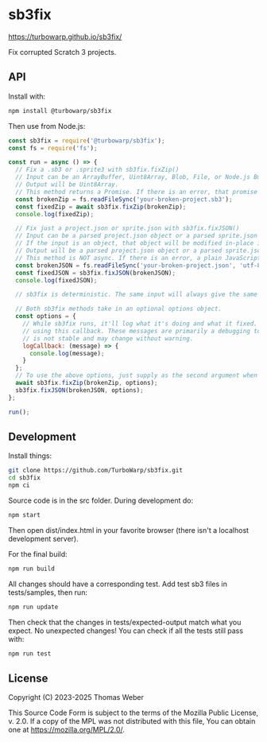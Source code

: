 # sb3fix

https://turbowarp.github.io/sb3fix/

Fix corrupted Scratch 3 projects.

## API

Install with:

```bash
npm install @turbowarp/sb3fix
```

Then use from Node.js:

```js
const sb3fix = require('@turbowarp/sb3fix');
const fs = require('fs');

const run = async () => {
  // Fix a .sb3 or .sprite3 with sb3fix.fixZip()
  // Input can be an ArrayBuffer, Uint8Array, Blob, File, or Node.js Buffer.
  // Output will be Uint8Array.
  // This method returns a Promise. If there is an error, that promise will reject.
  const brokenZip = fs.readFileSync('your-broken-project.sb3');
  const fixedZip = await sb3fix.fixZip(brokenZip);
  console.log(fixedZip);

  // Fix just a project.json or sprite.json with sb3fix.fixJSON()
  // Input can be a parsed project.json object or a parsed sprite.json object or a string.
  // If the input is an object, that object will be modified in-place instead of being copied.
  // Output will be a parsed project.json object or a parsed sprite.json object depending on input.
  // This method is NOT async. If there is an error, a plain JavaScript error will be thrown.
  const brokenJSON = fs.readFileSync('your-broken-project.json', 'utf-8');
  const fixedJSON = sb3fix.fixJSON(brokenJSON);
  console.log(fixedJSON);

  // sb3fix is deterministic. The same input will always give the same output, bit-for-bit.

  // Both sb3fix methods take in an optional options object.
  const options = {
    // While sb3fix runs, it'll log what it's doing and what it fixed. You can monitor those
    // using this callback. These messages are primarily a debugging tool, so the exact output
    // is not stable and may change without warning.
    logCallback: (message) => {
      console.log(message);
    }
  };
  // To use the above options, just supply as the second argument when you call sb3fix:
  await sb3fix.fixZip(brokenZip, options);
  sb3fix.fixJSON(brokenJSON, options);
};

run();
```

## Development

Install things:

```bash
git clone https://github.com/TurboWarp/sb3fix.git
cd sb3fix
npm ci
```

Source code is in the src folder. During development do:

```bash
npm start
```

Then open dist/index.html in your favorite browser (there isn't a localhost development server).

For the final build:

```bash
npm run build
```

All changes should have a corresponding test. Add test sb3 files in tests/samples, then run:

```bash
npm run update
```

Then check that the changes in tests/expected-output match what you expect. No unexpected changes! You can check if all the tests still pass with:

```bash
npm run test
```

## License

Copyright (C) 2023-2025 Thomas Weber

This Source Code Form is subject to the terms of the Mozilla Public
License, v. 2.0. If a copy of the MPL was not distributed with this
file, You can obtain one at https://mozilla.org/MPL/2.0/.
